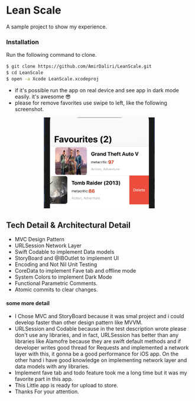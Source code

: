 # Lean Scale
A sample project to show my experience.

### Installation
Run the following command to clone.

```bash
$ git clone https://github.com/AmirDaliri/LeanScale.git
$ cd LeanScale
$ open -a Xcode LeanScale.xcodeproj 
```

- if it's possible run the app on real device and see app in dark mode easily. it's awesome 😎
- please for remove favorites use swipe to left, like the following screenshot.

<p align="center">
  <img src="https://raw.githubusercontent.com/AmirDaliri/LeanScale/master/imgs/Screen%20Shot%202020-07-02%20at%2002.52.31.png" width="300" title="hover text">
</p>

## Tech Detail & Architectural Detail

- MVC Design Pattern
- URLSession Network Layer
- Swift Codable to implement Data models
- StoryBoard and @IBOutlet to implement UI
- Encoding and Not Nil Unit Testing 
- CoreData to implement Fave tab and offline mode
- System Colors to implement Dark Mode
- Functional Parametric Comments.
- Atomic commits to clear changes.

#### some more detail
- I Chose MVC and StoryBoard because it was smal project and i could develop faster than other design pattern like MVVM.
- URLSession and Codable because in the test description wrote please don't use any libraries, and in fact, URLSession has better than any libraries like Alamofre because they are swift default methods and if developer writes good thread for Requests and implemented a network layer with this, it gonna be a good performance for iOS app. On the other hand i have good knowledge on implementing network layer and data models with any libraries.
- Implement fave tab and todo feature took me a long time
but it was my favorite part in this app.
- This Little app is ready for upload to store.
- Thanks For your attention.

